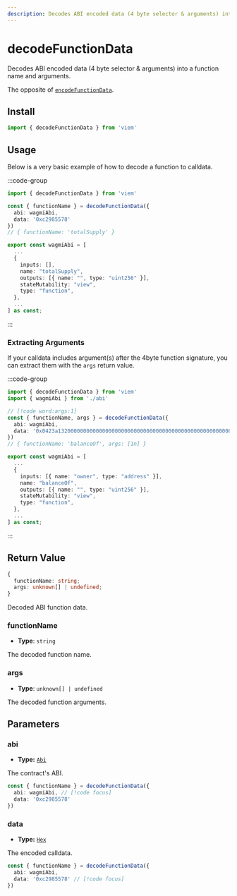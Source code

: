 ```yaml
---
description: Decodes ABI encoded data (4 byte selector & arguments) into a function name and arguments.
---
```


# decodeFunctionData

Decodes ABI encoded data (4 byte selector & arguments) into a function name and arguments.

The opposite of [`encodeFunctionData`](/docs/contract/encodeFunctionData).

## Install

```ts
import { decodeFunctionData } from 'viem'
```

## Usage

Below is a very basic example of how to decode a function to calldata.

:::code-group

```ts [example.ts]
import { decodeFunctionData } from 'viem'

const { functionName } = decodeFunctionData({
  abi: wagmiAbi,
  data: '0xc2985578'
})
// { functionName: 'totalSupply' }
```

```ts [abi.ts]
export const wagmiAbi = [
  ...
  {
    inputs: [],
    name: "totalSupply",
    outputs: [{ name: "", type: "uint256" }],
    stateMutability: "view",
    type: "function",
  },
  ...
] as const;
```

:::

### Extracting Arguments

If your calldata includes argument(s) after the 4byte function signature, you can extract them with the `args` return value.

:::code-group

```ts [example.ts]
import { decodeFunctionData } from 'viem'
import { wagmiAbi } from './abi'

// [!code word:args:1]
const { functionName, args } = decodeFunctionData({
  abi: wagmiAbi,
  data: '0x0423a1320000000000000000000000000000000000000000000000000000000000000001'
})
// { functionName: 'balanceOf', args: [1n] }
```

```ts [abi.ts]
export const wagmiAbi = [
  ...
  {
    inputs: [{ name: "owner", type: "address" }],
    name: "balanceOf",
    outputs: [{ name: "", type: "uint256" }],
    stateMutability: "view",
    type: "function",
  },
  ...
] as const;
```

:::

## Return Value

```ts
{
  functionName: string;
  args: unknown[] | undefined;
}
```

Decoded ABI function data.

### functionName

- **Type**: `string`

The decoded function name.

### args

- **Type**: `unknown[] | undefined`

The decoded function arguments.

## Parameters

### abi

- **Type:** [`Abi`](/docs/glossary/types#abi)

The contract's ABI.

```ts
const { functionName } = decodeFunctionData({
  abi: wagmiAbi, // [!code focus]
  data: '0xc2985578'
})
```

### data

- **Type:** [`Hex`](/docs/glossary/types#hex)

The encoded calldata.

```ts
const { functionName } = decodeFunctionData({
  abi: wagmiAbi,
  data: '0xc2985578' // [!code focus]
})
```
